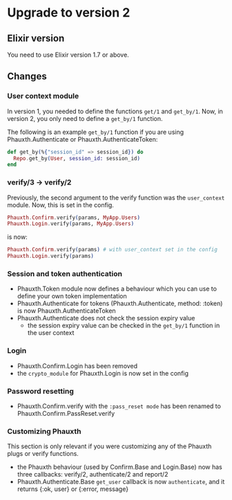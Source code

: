 # Upgrade to version 2

## Elixir version

You need to use Elixir version 1.7 or above.

## Changes

### User context module

In version 1, you needed to define the functions `get/1` and `get_by/1`.
Now, in version 2, you only need to define a `get_by/1` function.

The following is an example `get_by/1` function if you are using
Phauxth.Authenticate or Phauxth.AuthenticateToken:

```elixir
def get_by(%{"session_id" => session_id}) do
  Repo.get_by(User, session_id: session_id)
end
```

### verify/3 -> verify/2

Previously, the second argument to the verify function was the `user_context`
module. Now, this is set in the config.

```elixir
Phauxth.Confirm.verify(params, MyApp.Users)
Phauxth.Login.verify(params, MyApp.Users)
```

is now:

```elixir
Phauxth.Confirm.verify(params) # with user_context set in the config
Phauxth.Login.verify(params)
```

### Session and token authentication

* Phauxth.Token module now defines a behaviour which you can use to define your own token implementation
* Phauxth.Authenticate for tokens (Phauxth.Authenticate, method: :token)
is now Phauxth.AuthenticateToken
* Phauxth.Authenticate does not check the session expiry value
  * the session expiry value can be checked in the `get_by/1` function in the user context

### Login

* Phauxth.Confirm.Login has been removed
* the `crypto_module` for Phauxth.Login is now set in the config

### Password resetting

* Phauxth.Confirm.verify with the `:pass_reset mode` has been renamed to Phauxth.Confirm.PassReset.verify

### Customizing Phauxth

This section is only relevant if you were customizing any of the Phauxth plugs or
verify functions.

* the Phauxth behaviour (used by Confirm.Base and Login.Base) now has three callbacks: verify/2, authenticate/2 and report/2
* Phauxth.Authenticate.Base `get_user` callback is now `authenticate`, and it returns {:ok, user} or {:error, message}

